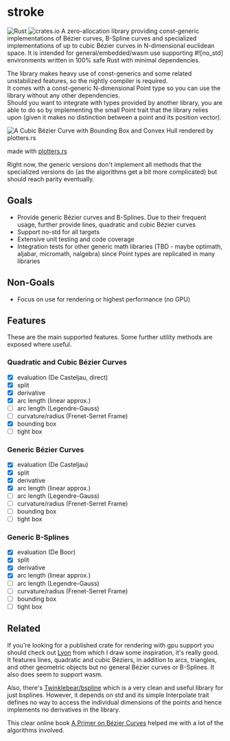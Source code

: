 # stroke  

![Rust](https://github.com/dorianprill/brezel/workflows/Rust/badge.svg)
![crates.io](https://img.shields.io/crates/v/stroke.svg)
A zero-allocation library providing const-generic implementations of Bézier curves, B-Spline curves and specialized implementations of up to cubic Bézier curves in N-dimensional euclidean space. It is intended for general/embedded/wasm use supporting #![no_std] environments written in 100% safe Rust with minimal dependencies.  

The library makes heavy use of const-generics and some related unstabilized features, so the nightly compiler is required.  
It comes with a const-generic N-dimensional Point type so you can use the library without any other dependencies.  
Should you want to integrate with types provided by another library, you are able to do so by implementing the small Point trait that the library relies upon (given it makes no distinction between a point and its position vector).  

![A Cubic Bézier Curve with Bounding Box and Convex Hull rendered by plotters.rs](https://raw.githubusercontent.com/dorianprill/stroke-rs/main/cubic_bezier_bounding_box.png)  

made with [plotters.rs](https://github.com/38/plotters)  

Right now, the generic versions don't implement all methods that the specialized versions do (as the algorithms get a bit more complicated) but should reach parity eventually.

## Goals

- Provide generic Bézier curves and B-Splines. Due to their frequent usage, further provide lines, quadratic and cubic Bézier curves
- Support no-std for all targets
- Extensive unit testing and code coverage
- Integration tests for other generic math libraries (TBD - maybe optimath, aljabar, micromath, nalgebra) since Point types are replicated in many libraries

## Non-Goals

- Focus on use for rendering or highest performance (no GPU)

## Features

These are the main supported features. Some further utility methods are exposed where useful.  

### Quadratic and Cubic Bézier Curves

- [x] evaluation (De Casteljau, direct)
- [x] split
- [x] derivative
- [x] arc length (linear approx.)
- [ ] arc length (Legendre-Gauss)
- [ ] curvature/radius (Frenet-Serret Frame)
- [x] bounding box
- [ ] tight box

### Generic Bézier Curves

- [x] evaluation (De Casteljau)
- [x] split
- [x] derivative
- [x] arc length (linear approx.)
- [ ] arc length (Legendre-Gauss)
- [ ] curvature/radius (Frenet-Serret Frame)
- [ ] bounding box
- [ ] tight box

### Generic B-Splines

- [x] evaluation (De Boor)
- [x] split
- [x] derivative
- [x] arc length (linear approx.)
- [ ] arc length (Legendre-Gauss)
- [ ] curvature/radius (Frenet-Serret Frame)
- [ ] bounding box
- [ ] tight box
  
## Related  

If you're looking for a published crate for rendering with gpu support you should check out [Lyon](https://github.com/nical/lyon) from which I draw some inspiration, it's really good. It features lines, quadratic and cubic Béziers, in addition to arcs, triangles, and other geometric objects but no general Bézier curves or B-Splines. It also does seem to support wasm.  

Also, there's [Twinklebear/bspline](https://github.com/Twinklebear/bspline) which is a very clean and useful library for just bsplines. However, it depends on std and its simple Interpolate trait defines no way to access the individual dimensions of the points and hence implements no derivatives in the library.  

This clear online book [A Primer on Bézier Curves](https://pomax.github.io/Bézierinfo/) helped me with a lot of the algorithms involved.
